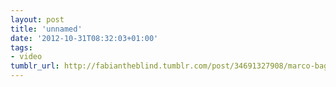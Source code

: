 ```yaml
---
layout: post
title: 'unnamed'
date: '2012-10-31T08:32:03+01:00'
tags:
- video
tumblr_url: http://fabiantheblind.tumblr.com/post/34691327908/marco-bagni-lostconversation-saz-infographic
---
```

